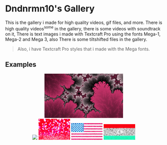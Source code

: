 # Dndnrmn10's Gallery
This is the gallery i made for high quality videos, gif files, and more.
There is high quality videos<sup>some</sup> in the gallery, there is some videos with soundtrack on it, There is text images i made with Textcraft Pro using the fonts Mega-1, Mega-2 and Mega 3, also There is some tiltshifted files in the gallery.

> Also, i have Textcraft Pro styles that i made with the Mega fonts.

## Examples
<p align="center">
  <img src="./IMG_2690.png" width="50%">
  <br>
  <img src="./IMG_2641-2048x1365.gif" width="20%">
  <img src="./Glitter (253913867)-tiltshift-2048x1365-2048x1365.jpg" width="20%">
  <img src="./Flag_of_the_United_States_(DoS_ECA_Color_Standard).svg 2-1280x674.jpg" width="20%">
  <img src="./Flag_of_Libya.svg-1024x512.jpg" width="20%">
</p>
